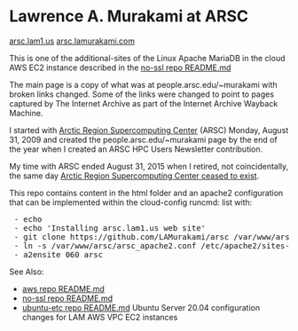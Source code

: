 # Lawrence A. Murakami at ARSC

[arsc.lam1.us](http://arsc.lam1.us/)
[arsc.lamurakami.com](http://arsc.lamurakami.com/)

This is one of the additional-sites of the Linux Apache MariaDB in the cloud
AWS EC2 instance described in the
[no-ssl repo README.md](https://github.com/LAMurakami/no-ssl#readme)

The main page is a copy of what was at people.arsc.edu/~murakami with
broken links changed.  Some of the links were changed to point to pages
captured by The Internet Archive as part of the Internet Archive Wayback
Machine.

I started with
[Arctic Region Supercomputing Center](https://en.wikipedia.org/wiki/Arctic_Region_Supercomputing_Center)
(ARSC) Monday, August 31, 2009 and created the people.arsc.edu/~murakami
page by the end of the year when I created an ARSC HPC Users Newsletter
contribution.

My time with ARSC ended August 31, 2015 when I retired, not coincidentally,
the same day
[Arctic Region Supercomputing Center ceased to exist](http://arsc.lam1.us/About).

This repo contains content in the html folder and an apache2 configuration
that can be implemented within the cloud-config runcmd: list with:
<pre> - echo
 - echo 'Installing arsc.lam1.us web site'
 - git clone https://github.com/LAMurakami/arsc /var/www/arsc
 - ln -s /var/www/arsc/arsc_apache2.conf /etc/apache2/sites-available/060_arsc.conf
 - a2ensite 060_arsc</pre>

See Also:
* [aws repo README.md](https://github.com/LAMurakami/aws#readme)
* [no-ssl repo README.md](https://github.com/LAMurakami/no-ssl#readme)
* [ubuntu-etc repo README.md](https://github.com/LAMurakami/ubuntu-etc#readme) Ubuntu Server 20.04 configuration changes for LAM AWS VPC EC2 instances

